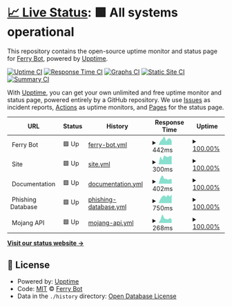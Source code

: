 # [📈 Live Status](https://status.ferry.cf): <!--live status--> **🟩 All systems operational**

This repository contains the open-source uptime monitor and status page for [Ferry Bot](https://ferry.cf/), powered by [Upptime](https://github.com/upptime/upptime).

[![Uptime CI](https://github.com/ferry-develops/status/workflows/Uptime%20CI/badge.svg)](https://github.com/ferry-develops/status/actions?query=workflow%3A%22Uptime+CI%22)
[![Response Time CI](https://github.com/ferry-develops/status/workflows/Response%20Time%20CI/badge.svg)](https://github.com/ferry-develops/status/actions?query=workflow%3A%22Response+Time+CI%22)
[![Graphs CI](https://github.com/ferry-develops/status/workflows/Graphs%20CI/badge.svg)](https://github.com/ferry-develops/status/actions?query=workflow%3A%22Graphs+CI%22)
[![Static Site CI](https://github.com/ferry-develops/status/workflows/Static%20Site%20CI/badge.svg)](https://github.com/ferry-develops/status/actions?query=workflow%3A%22Static+Site+CI%22)
[![Summary CI](https://github.com/ferry-develops/status/workflows/Summary%20CI/badge.svg)](https://github.com/ferry-develops/status/actions?query=workflow%3A%22Summary+CI%22)

With [Upptime](https://upptime.js.org), you can get your own unlimited and free uptime monitor and status page, powered entirely by a GitHub repository. We use [Issues](https://github.com/ferry-develops/status/issues) as incident reports, [Actions](https://github.com/ferry-develops/status/actions) as uptime monitors, and [Pages](https://status.ferry.cf) for the status page.

<!--start: status pages-->
<!-- This summary is generated by Upptime (https://github.com/upptime/upptime) -->
<!-- Do not edit this manually, your changes will be overwritten -->
<!-- prettier-ignore -->
| URL | Status | History | Response Time | Uptime |
| --- | ------ | ------- | ------------- | ------ |
| <img alt="" src="https://icons.duckduckgo.com/ip3/null.ico" height="13"> Ferry Bot | 🟩 Up | [ferry-bot.yml](https://github.com/ferry-develops/status/commits/HEAD/history/ferry-bot.yml) | <details><summary><img alt="Response time graph" src="./graphs/ferry-bot/response-time-week.png" height="20"> 442ms</summary><br><a href="https://status.ferry.cf/history/ferry-bot"><img alt="Response time 951" src="https://img.shields.io/endpoint?url=https%3A%2F%2Fraw.githubusercontent.com%2Fferry-develops%2Fstatus%2FHEAD%2Fapi%2Fferry-bot%2Fresponse-time.json"></a><br><a href="https://status.ferry.cf/history/ferry-bot"><img alt="24-hour response time 387" src="https://img.shields.io/endpoint?url=https%3A%2F%2Fraw.githubusercontent.com%2Fferry-develops%2Fstatus%2FHEAD%2Fapi%2Fferry-bot%2Fresponse-time-day.json"></a><br><a href="https://status.ferry.cf/history/ferry-bot"><img alt="7-day response time 442" src="https://img.shields.io/endpoint?url=https%3A%2F%2Fraw.githubusercontent.com%2Fferry-develops%2Fstatus%2FHEAD%2Fapi%2Fferry-bot%2Fresponse-time-week.json"></a><br><a href="https://status.ferry.cf/history/ferry-bot"><img alt="30-day response time 619" src="https://img.shields.io/endpoint?url=https%3A%2F%2Fraw.githubusercontent.com%2Fferry-develops%2Fstatus%2FHEAD%2Fapi%2Fferry-bot%2Fresponse-time-month.json"></a><br><a href="https://status.ferry.cf/history/ferry-bot"><img alt="1-year response time 951" src="https://img.shields.io/endpoint?url=https%3A%2F%2Fraw.githubusercontent.com%2Fferry-develops%2Fstatus%2FHEAD%2Fapi%2Fferry-bot%2Fresponse-time-year.json"></a></details> | <details><summary><a href="https://status.ferry.cf/history/ferry-bot">100.00%</a></summary><a href="https://status.ferry.cf/history/ferry-bot"><img alt="All-time uptime 97.43%" src="https://img.shields.io/endpoint?url=https%3A%2F%2Fraw.githubusercontent.com%2Fferry-develops%2Fstatus%2FHEAD%2Fapi%2Fferry-bot%2Fuptime.json"></a><br><a href="https://status.ferry.cf/history/ferry-bot"><img alt="24-hour uptime 100.00%" src="https://img.shields.io/endpoint?url=https%3A%2F%2Fraw.githubusercontent.com%2Fferry-develops%2Fstatus%2FHEAD%2Fapi%2Fferry-bot%2Fuptime-day.json"></a><br><a href="https://status.ferry.cf/history/ferry-bot"><img alt="7-day uptime 100.00%" src="https://img.shields.io/endpoint?url=https%3A%2F%2Fraw.githubusercontent.com%2Fferry-develops%2Fstatus%2FHEAD%2Fapi%2Fferry-bot%2Fuptime-week.json"></a><br><a href="https://status.ferry.cf/history/ferry-bot"><img alt="30-day uptime 99.88%" src="https://img.shields.io/endpoint?url=https%3A%2F%2Fraw.githubusercontent.com%2Fferry-develops%2Fstatus%2FHEAD%2Fapi%2Fferry-bot%2Fuptime-month.json"></a><br><a href="https://status.ferry.cf/history/ferry-bot"><img alt="1-year uptime 97.43%" src="https://img.shields.io/endpoint?url=https%3A%2F%2Fraw.githubusercontent.com%2Fferry-develops%2Fstatus%2FHEAD%2Fapi%2Fferry-bot%2Fuptime-year.json"></a></details>
| <img alt="" src="https://icons.duckduckgo.com/ip3/null.ico" height="13"> Site | 🟩 Up | [site.yml](https://github.com/ferry-develops/status/commits/HEAD/history/site.yml) | <details><summary><img alt="Response time graph" src="./graphs/site/response-time-week.png" height="20"> 300ms</summary><br><a href="https://status.ferry.cf/history/site"><img alt="Response time 456" src="https://img.shields.io/endpoint?url=https%3A%2F%2Fraw.githubusercontent.com%2Fferry-develops%2Fstatus%2FHEAD%2Fapi%2Fsite%2Fresponse-time.json"></a><br><a href="https://status.ferry.cf/history/site"><img alt="24-hour response time 327" src="https://img.shields.io/endpoint?url=https%3A%2F%2Fraw.githubusercontent.com%2Fferry-develops%2Fstatus%2FHEAD%2Fapi%2Fsite%2Fresponse-time-day.json"></a><br><a href="https://status.ferry.cf/history/site"><img alt="7-day response time 300" src="https://img.shields.io/endpoint?url=https%3A%2F%2Fraw.githubusercontent.com%2Fferry-develops%2Fstatus%2FHEAD%2Fapi%2Fsite%2Fresponse-time-week.json"></a><br><a href="https://status.ferry.cf/history/site"><img alt="30-day response time 614" src="https://img.shields.io/endpoint?url=https%3A%2F%2Fraw.githubusercontent.com%2Fferry-develops%2Fstatus%2FHEAD%2Fapi%2Fsite%2Fresponse-time-month.json"></a><br><a href="https://status.ferry.cf/history/site"><img alt="1-year response time 456" src="https://img.shields.io/endpoint?url=https%3A%2F%2Fraw.githubusercontent.com%2Fferry-develops%2Fstatus%2FHEAD%2Fapi%2Fsite%2Fresponse-time-year.json"></a></details> | <details><summary><a href="https://status.ferry.cf/history/site">100.00%</a></summary><a href="https://status.ferry.cf/history/site"><img alt="All-time uptime 99.73%" src="https://img.shields.io/endpoint?url=https%3A%2F%2Fraw.githubusercontent.com%2Fferry-develops%2Fstatus%2FHEAD%2Fapi%2Fsite%2Fuptime.json"></a><br><a href="https://status.ferry.cf/history/site"><img alt="24-hour uptime 100.00%" src="https://img.shields.io/endpoint?url=https%3A%2F%2Fraw.githubusercontent.com%2Fferry-develops%2Fstatus%2FHEAD%2Fapi%2Fsite%2Fuptime-day.json"></a><br><a href="https://status.ferry.cf/history/site"><img alt="7-day uptime 100.00%" src="https://img.shields.io/endpoint?url=https%3A%2F%2Fraw.githubusercontent.com%2Fferry-develops%2Fstatus%2FHEAD%2Fapi%2Fsite%2Fuptime-week.json"></a><br><a href="https://status.ferry.cf/history/site"><img alt="30-day uptime 100.00%" src="https://img.shields.io/endpoint?url=https%3A%2F%2Fraw.githubusercontent.com%2Fferry-develops%2Fstatus%2FHEAD%2Fapi%2Fsite%2Fuptime-month.json"></a><br><a href="https://status.ferry.cf/history/site"><img alt="1-year uptime 99.73%" src="https://img.shields.io/endpoint?url=https%3A%2F%2Fraw.githubusercontent.com%2Fferry-develops%2Fstatus%2FHEAD%2Fapi%2Fsite%2Fuptime-year.json"></a></details>
| <img alt="" src="https://icons.duckduckgo.com/ip3/null.ico" height="13"> Documentation | 🟩 Up | [documentation.yml](https://github.com/ferry-develops/status/commits/HEAD/history/documentation.yml) | <details><summary><img alt="Response time graph" src="./graphs/documentation/response-time-week.png" height="20"> 402ms</summary><br><a href="https://status.ferry.cf/history/documentation"><img alt="Response time 478" src="https://img.shields.io/endpoint?url=https%3A%2F%2Fraw.githubusercontent.com%2Fferry-develops%2Fstatus%2FHEAD%2Fapi%2Fdocumentation%2Fresponse-time.json"></a><br><a href="https://status.ferry.cf/history/documentation"><img alt="24-hour response time 348" src="https://img.shields.io/endpoint?url=https%3A%2F%2Fraw.githubusercontent.com%2Fferry-develops%2Fstatus%2FHEAD%2Fapi%2Fdocumentation%2Fresponse-time-day.json"></a><br><a href="https://status.ferry.cf/history/documentation"><img alt="7-day response time 402" src="https://img.shields.io/endpoint?url=https%3A%2F%2Fraw.githubusercontent.com%2Fferry-develops%2Fstatus%2FHEAD%2Fapi%2Fdocumentation%2Fresponse-time-week.json"></a><br><a href="https://status.ferry.cf/history/documentation"><img alt="30-day response time 461" src="https://img.shields.io/endpoint?url=https%3A%2F%2Fraw.githubusercontent.com%2Fferry-develops%2Fstatus%2FHEAD%2Fapi%2Fdocumentation%2Fresponse-time-month.json"></a><br><a href="https://status.ferry.cf/history/documentation"><img alt="1-year response time 478" src="https://img.shields.io/endpoint?url=https%3A%2F%2Fraw.githubusercontent.com%2Fferry-develops%2Fstatus%2FHEAD%2Fapi%2Fdocumentation%2Fresponse-time-year.json"></a></details> | <details><summary><a href="https://status.ferry.cf/history/documentation">100.00%</a></summary><a href="https://status.ferry.cf/history/documentation"><img alt="All-time uptime 99.73%" src="https://img.shields.io/endpoint?url=https%3A%2F%2Fraw.githubusercontent.com%2Fferry-develops%2Fstatus%2FHEAD%2Fapi%2Fdocumentation%2Fuptime.json"></a><br><a href="https://status.ferry.cf/history/documentation"><img alt="24-hour uptime 100.00%" src="https://img.shields.io/endpoint?url=https%3A%2F%2Fraw.githubusercontent.com%2Fferry-develops%2Fstatus%2FHEAD%2Fapi%2Fdocumentation%2Fuptime-day.json"></a><br><a href="https://status.ferry.cf/history/documentation"><img alt="7-day uptime 100.00%" src="https://img.shields.io/endpoint?url=https%3A%2F%2Fraw.githubusercontent.com%2Fferry-develops%2Fstatus%2FHEAD%2Fapi%2Fdocumentation%2Fuptime-week.json"></a><br><a href="https://status.ferry.cf/history/documentation"><img alt="30-day uptime 100.00%" src="https://img.shields.io/endpoint?url=https%3A%2F%2Fraw.githubusercontent.com%2Fferry-develops%2Fstatus%2FHEAD%2Fapi%2Fdocumentation%2Fuptime-month.json"></a><br><a href="https://status.ferry.cf/history/documentation"><img alt="1-year uptime 99.73%" src="https://img.shields.io/endpoint?url=https%3A%2F%2Fraw.githubusercontent.com%2Fferry-develops%2Fstatus%2FHEAD%2Fapi%2Fdocumentation%2Fuptime-year.json"></a></details>
| <img alt="" src="https://icons.duckduckgo.com/ip3/null.ico" height="13"> Phishing Database | 🟩 Up | [phishing-database.yml](https://github.com/ferry-develops/status/commits/HEAD/history/phishing-database.yml) | <details><summary><img alt="Response time graph" src="./graphs/phishing-database/response-time-week.png" height="20"> 750ms</summary><br><a href="https://status.ferry.cf/history/phishing-database"><img alt="Response time 676" src="https://img.shields.io/endpoint?url=https%3A%2F%2Fraw.githubusercontent.com%2Fferry-develops%2Fstatus%2FHEAD%2Fapi%2Fphishing-database%2Fresponse-time.json"></a><br><a href="https://status.ferry.cf/history/phishing-database"><img alt="24-hour response time 746" src="https://img.shields.io/endpoint?url=https%3A%2F%2Fraw.githubusercontent.com%2Fferry-develops%2Fstatus%2FHEAD%2Fapi%2Fphishing-database%2Fresponse-time-day.json"></a><br><a href="https://status.ferry.cf/history/phishing-database"><img alt="7-day response time 750" src="https://img.shields.io/endpoint?url=https%3A%2F%2Fraw.githubusercontent.com%2Fferry-develops%2Fstatus%2FHEAD%2Fapi%2Fphishing-database%2Fresponse-time-week.json"></a><br><a href="https://status.ferry.cf/history/phishing-database"><img alt="30-day response time 648" src="https://img.shields.io/endpoint?url=https%3A%2F%2Fraw.githubusercontent.com%2Fferry-develops%2Fstatus%2FHEAD%2Fapi%2Fphishing-database%2Fresponse-time-month.json"></a><br><a href="https://status.ferry.cf/history/phishing-database"><img alt="1-year response time 676" src="https://img.shields.io/endpoint?url=https%3A%2F%2Fraw.githubusercontent.com%2Fferry-develops%2Fstatus%2FHEAD%2Fapi%2Fphishing-database%2Fresponse-time-year.json"></a></details> | <details><summary><a href="https://status.ferry.cf/history/phishing-database">100.00%</a></summary><a href="https://status.ferry.cf/history/phishing-database"><img alt="All-time uptime 99.94%" src="https://img.shields.io/endpoint?url=https%3A%2F%2Fraw.githubusercontent.com%2Fferry-develops%2Fstatus%2FHEAD%2Fapi%2Fphishing-database%2Fuptime.json"></a><br><a href="https://status.ferry.cf/history/phishing-database"><img alt="24-hour uptime 100.00%" src="https://img.shields.io/endpoint?url=https%3A%2F%2Fraw.githubusercontent.com%2Fferry-develops%2Fstatus%2FHEAD%2Fapi%2Fphishing-database%2Fuptime-day.json"></a><br><a href="https://status.ferry.cf/history/phishing-database"><img alt="7-day uptime 100.00%" src="https://img.shields.io/endpoint?url=https%3A%2F%2Fraw.githubusercontent.com%2Fferry-develops%2Fstatus%2FHEAD%2Fapi%2Fphishing-database%2Fuptime-week.json"></a><br><a href="https://status.ferry.cf/history/phishing-database"><img alt="30-day uptime 100.00%" src="https://img.shields.io/endpoint?url=https%3A%2F%2Fraw.githubusercontent.com%2Fferry-develops%2Fstatus%2FHEAD%2Fapi%2Fphishing-database%2Fuptime-month.json"></a><br><a href="https://status.ferry.cf/history/phishing-database"><img alt="1-year uptime 99.94%" src="https://img.shields.io/endpoint?url=https%3A%2F%2Fraw.githubusercontent.com%2Fferry-develops%2Fstatus%2FHEAD%2Fapi%2Fphishing-database%2Fuptime-year.json"></a></details>
| <img alt="" src="https://icons.duckduckgo.com/ip3/null.ico" height="13"> Mojang API | 🟩 Up | [mojang-api.yml](https://github.com/ferry-develops/status/commits/HEAD/history/mojang-api.yml) | <details><summary><img alt="Response time graph" src="./graphs/mojang-api/response-time-week.png" height="20"> 268ms</summary><br><a href="https://status.ferry.cf/history/mojang-api"><img alt="Response time 213" src="https://img.shields.io/endpoint?url=https%3A%2F%2Fraw.githubusercontent.com%2Fferry-develops%2Fstatus%2FHEAD%2Fapi%2Fmojang-api%2Fresponse-time.json"></a><br><a href="https://status.ferry.cf/history/mojang-api"><img alt="24-hour response time 259" src="https://img.shields.io/endpoint?url=https%3A%2F%2Fraw.githubusercontent.com%2Fferry-develops%2Fstatus%2FHEAD%2Fapi%2Fmojang-api%2Fresponse-time-day.json"></a><br><a href="https://status.ferry.cf/history/mojang-api"><img alt="7-day response time 268" src="https://img.shields.io/endpoint?url=https%3A%2F%2Fraw.githubusercontent.com%2Fferry-develops%2Fstatus%2FHEAD%2Fapi%2Fmojang-api%2Fresponse-time-week.json"></a><br><a href="https://status.ferry.cf/history/mojang-api"><img alt="30-day response time 197" src="https://img.shields.io/endpoint?url=https%3A%2F%2Fraw.githubusercontent.com%2Fferry-develops%2Fstatus%2FHEAD%2Fapi%2Fmojang-api%2Fresponse-time-month.json"></a><br><a href="https://status.ferry.cf/history/mojang-api"><img alt="1-year response time 213" src="https://img.shields.io/endpoint?url=https%3A%2F%2Fraw.githubusercontent.com%2Fferry-develops%2Fstatus%2FHEAD%2Fapi%2Fmojang-api%2Fresponse-time-year.json"></a></details> | <details><summary><a href="https://status.ferry.cf/history/mojang-api">100.00%</a></summary><a href="https://status.ferry.cf/history/mojang-api"><img alt="All-time uptime 99.98%" src="https://img.shields.io/endpoint?url=https%3A%2F%2Fraw.githubusercontent.com%2Fferry-develops%2Fstatus%2FHEAD%2Fapi%2Fmojang-api%2Fuptime.json"></a><br><a href="https://status.ferry.cf/history/mojang-api"><img alt="24-hour uptime 100.00%" src="https://img.shields.io/endpoint?url=https%3A%2F%2Fraw.githubusercontent.com%2Fferry-develops%2Fstatus%2FHEAD%2Fapi%2Fmojang-api%2Fuptime-day.json"></a><br><a href="https://status.ferry.cf/history/mojang-api"><img alt="7-day uptime 100.00%" src="https://img.shields.io/endpoint?url=https%3A%2F%2Fraw.githubusercontent.com%2Fferry-develops%2Fstatus%2FHEAD%2Fapi%2Fmojang-api%2Fuptime-week.json"></a><br><a href="https://status.ferry.cf/history/mojang-api"><img alt="30-day uptime 100.00%" src="https://img.shields.io/endpoint?url=https%3A%2F%2Fraw.githubusercontent.com%2Fferry-develops%2Fstatus%2FHEAD%2Fapi%2Fmojang-api%2Fuptime-month.json"></a><br><a href="https://status.ferry.cf/history/mojang-api"><img alt="1-year uptime 99.98%" src="https://img.shields.io/endpoint?url=https%3A%2F%2Fraw.githubusercontent.com%2Fferry-develops%2Fstatus%2FHEAD%2Fapi%2Fmojang-api%2Fuptime-year.json"></a></details>

<!--end: status pages-->

[**Visit our status website →**](https://status.ferry.cf)

## 📄 License

- Powered by: [Upptime](https://github.com/upptime/upptime)
- Code: [MIT](./LICENSE) © [Ferry Bot](https://ferry.cf/)
- Data in the `./history` directory: [Open Database License](https://opendatacommons.org/licenses/odbl/1-0/)
